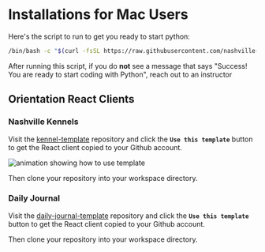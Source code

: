 # Installations for Mac Users

Here's the script to run to get you ready to start python: 

```sh
/bin/bash -c "$(curl -fsSL https://raw.githubusercontent.com/nashville-software-school/bangazon-llc/cohort-56/book-1-kennels/chapters/scripts/mac-installs.sh)"
```

After running this script, if you do **not** see a message that says "Success! You are ready to start coding with Python", reach out to an instructor

## Orientation React Clients

### Nashville Kennels

Visit the [kennel-template][7] repository and click the **`Use this template`** button to get the React client copied to your Github account.

![animation showing how to use template][image-1]

Then clone your repository into your workspace directory.


### Daily Journal

Visit the [daily-journal-template][8] repository and click the **`Use this template`** button to get the React client copied to your Github account.

Then clone your repository into your workspace directory.

[7]:	https://github.com/nashville-software-school/react-18-kennels-template
[8]:	https://github.com/nashville-software-school/daily-journal-react-18-template

[image-1]:	./images/kennel-template-process.gif
